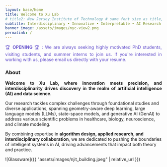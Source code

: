```yaml
---
layout: base/home
title: Welcome to Xu Lab
# title2: New Jersey Institute of Technology # same font size as title, but forced onto a second line
subtitle: Interdisciplinary • Innovative • Interpretable • AI Research 
banner_image: /assets/images/nyc-view2.png
permalink: /
---
```


<!-- <style>mark{ color:rgb(200,0,0); font-style: italic; text-align="justify"; background-color:white; }</style> -->
<p style="text-align: justify; color: rgb(99, 79, 203);"> 
🏆 <b>OPENING</b> 🏆 : We are always seeking highly motivated PhD students, visiting students, and summer interns to join us. If you're interested in working with us, please email us directly with your resume.
</p>

### About 
<p align="justify">
<b>Welcome to Xu Lab, where innovation meets precision, and interdisciplinarity drives discovery in the realm of artificial intelligence (AI) and data science.</b>  

Our research tackles complex challenges through foundational studies and diverse applications, spanning geometry-aware deep learning, large language models (LLMs), state-space models, and generative AI (GenAI) to address various scientific problems in healthcare, biology, neuroscience, and climate modeling. 

By combining expertise in <b>algorithm design, applied research, and interdisciplinary collaboration</b>, we are dedicated to pushing the boundaries of intelligent systems in AI, driving advancements that impact both theory and practice.

</p>
![Glassware]({{ "assets/images/njit_building.jpeg" | relative_url }})

